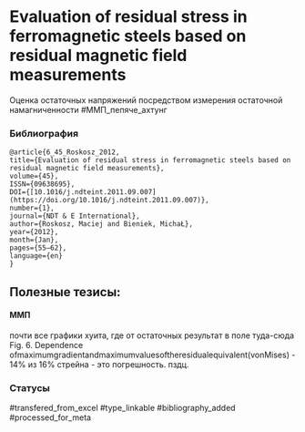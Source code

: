 # Evaluation of residual stress in ferromagnetic steels based on residual magnetic field measurements

Оценка остаточных напряжений посредством измерения остаточной намагниченности
#ММП_пепяче_ахтунг 

### Библиография
```
@article{6_45_Roskosz_2012,
title={Evaluation of residual stress in ferromagnetic steels based on residual magnetic field measurements},
volume={45},
ISSN={09638695},
DOI={[10.1016/j.ndteint.2011.09.007](https://doi.org/10.1016/j.ndteint.2011.09.007)},
number={1},
journal={NDT & E International},
author={Roskosz, Maciej and Bieniek, MichaŁ},
year={2012},
month={Jan},
pages={55–62},
language={en}
}
```

## Полезные тезисы:

#### ММП 
почти все графики хуита, где от остаточных результат в поле туда-сюда
Fig. 6. Dependence ofmaximumgradientandmaximumvaluesoftheresidualequivalent(vonMises) - 14% из 16% стрейна - это погрешность. пздц.

### Статусы
#transfered_from_excel 
#type_linkable 
#bibliography_added
#processed_for_meta
